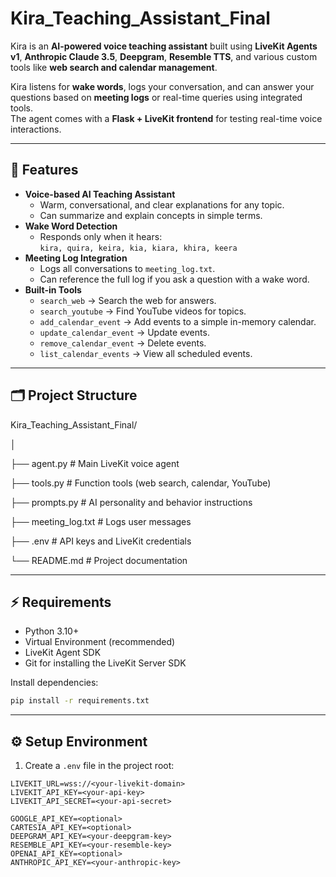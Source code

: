 # Kira_Teaching_Assistant_Final

Kira is an **AI-powered voice teaching assistant** built using **LiveKit Agents v1**, **Anthropic Claude 3.5**, **Deepgram**, **Resemble TTS**, and various custom tools like **web search and calendar management**.  

Kira listens for **wake words**, logs your conversation, and can answer your questions based on **meeting logs** or real-time queries using integrated tools.  
The agent comes with a **Flask + LiveKit frontend** for testing real-time voice interactions.

---

## 🎯 Features

- **Voice-based AI Teaching Assistant**
  - Warm, conversational, and clear explanations for any topic.
  - Can summarize and explain concepts in simple terms.
- **Wake Word Detection**
  - Responds only when it hears:  
    `kira, quira, keira, kia, kiara, khira, keera`
- **Meeting Log Integration**
  - Logs all conversations to `meeting_log.txt`.
  - Can reference the full log if you ask a question with a wake word.
- **Built-in Tools**
  - `search_web` → Search the web for answers.
  - `search_youtube` → Find YouTube videos for topics.
  - `add_calendar_event` → Add events to a simple in-memory calendar.
  - `update_calendar_event` → Update events.
  - `remove_calendar_event` → Delete events.
  - `list_calendar_events` → View all scheduled events.

---

## 🗂 Project Structure

Kira_Teaching_Assistant_Final/

│

├── agent.py # Main LiveKit voice agent

├── tools.py # Function tools (web search, calendar, YouTube)

├── prompts.py # AI personality and behavior instructions

├── meeting_log.txt # Logs user messages

├── .env # API keys and LiveKit credentials

└── README.md # Project documentation



---

## ⚡ Requirements

- Python 3.10+  
- Virtual Environment (recommended)  
- LiveKit Agent SDK  
- Git for installing the LiveKit Server SDK

Install dependencies:

```bash
pip install -r requirements.txt
```

---

## ⚙️ Setup Environment

1. Create a `.env` file in the project root:

```env
LIVEKIT_URL=wss://<your-livekit-domain>
LIVEKIT_API_KEY=<your-api-key>
LIVEKIT_API_SECRET=<your-api-secret>

GOOGLE_API_KEY=<optional>
CARTESIA_API_KEY=<optional>
DEEPGRAM_API_KEY=<your-deepgram-key>
RESEMBLE_API_KEY=<your-resemble-key>
OPENAI_API_KEY=<optional>
ANTHROPIC_API_KEY=<your-anthropic-key>


